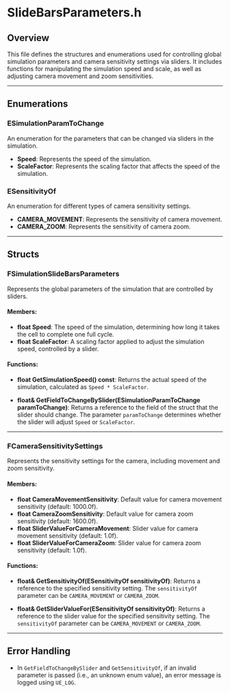 # SlideBarsParameters.h

## Overview
This file defines the structures and enumerations used for controlling global simulation parameters and camera sensitivity settings via sliders. It includes functions for manipulating the simulation speed and scale, as well as adjusting camera movement and zoom sensitivities.

---

## Enumerations

### ESimulationParamToChange
An enumeration for the parameters that can be changed via sliders in the simulation.

- **Speed**: Represents the speed of the simulation.
- **ScaleFactor**: Represents the scaling factor that affects the speed of the simulation.

### ESensitivityOf
An enumeration for different types of camera sensitivity settings.

- **CAMERA_MOVEMENT**: Represents the sensitivity of camera movement.
- **CAMERA_ZOOM**: Represents the sensitivity of camera zoom.

---

## Structs

### FSimulationSlideBarsParameters
Represents the global parameters of the simulation that are controlled by sliders.

#### Members:
- **float Speed**: The speed of the simulation, determining how long it takes the cell to complete one full cycle.
- **float ScaleFactor**: A scaling factor applied to adjust the simulation speed, controlled by a slider.
  
#### Functions:
- **float GetSimulationSpeed() const**: Returns the actual speed of the simulation, calculated as `Speed * ScaleFactor`.
  
- **float& GetFieldToChangeBySlider(ESimulationParamToChange paramToChange)**: Returns a reference to the field of the struct that the slider should change. The parameter `paramToChange` determines whether the slider will adjust `Speed` or `ScaleFactor`.

---

### FCameraSensitivitySettings
Represents the sensitivity settings for the camera, including movement and zoom sensitivity.

#### Members:
- **float CameraMovementSensitivity**: Default value for camera movement sensitivity (default: 1000.0f).
- **float CameraZoomSensitivity**: Default value for camera zoom sensitivity (default: 1600.0f).
- **float SliderValueForCameraMovement**: Slider value for camera movement sensitivity (default: 1.0f).
- **float SliderValueForCameraZoom**: Slider value for camera zoom sensitivity (default: 1.0f).

#### Functions:
- **float& GetSensitivityOf(ESensitivityOf sensitivityOf)**: Returns a reference to the specified sensitivity setting. The `sensitivityOf` parameter can be `CAMERA_MOVEMENT` or `CAMERA_ZOOM`.
  
- **float& GetSliderValueFor(ESensitivityOf sensitivityOf)**: Returns a reference to the slider value for the specified sensitivity setting. The `sensitivityOf` parameter can be `CAMERA_MOVEMENT` or `CAMERA_ZOOM`.

---

## Error Handling
- In `GetFieldToChangeBySlider` and `GetSensitivityOf`, if an invalid parameter is passed (i.e., an unknown enum value), an error message is logged using `UE_LOG`.
